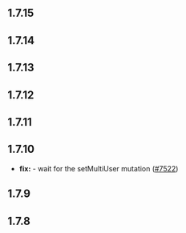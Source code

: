 ## 1.7.15



## 1.7.14



## 1.7.13



## 1.7.12



## 1.7.11



## 1.7.10

* **fix:**  - wait for the setMultiUser mutation ([#7522](https://github.com/AzzappApp/azzapp/pull/7522))

## 1.7.9



## 1.7.8

